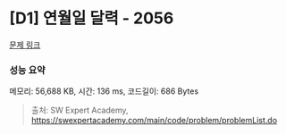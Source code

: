 # [D1] 연월일 달력 - 2056 

[문제 링크](https://swexpertacademy.com/main/code/problem/problemDetail.do?contestProbId=AV5QLkdKAz4DFAUq) 

### 성능 요약

메모리: 56,688 KB, 시간: 136 ms, 코드길이: 686 Bytes



> 출처: SW Expert Academy, https://swexpertacademy.com/main/code/problem/problemList.do